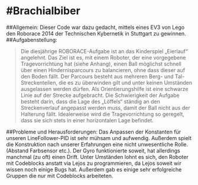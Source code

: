#Brachialbiber
=============
##Allgemein:
Dieser Code war dazu gedacht, mittels eines EV3 von Lego den Roborace 2014 der Technischen Kybernetik in Stuttgart zu gewinnen. 
##Aufgabenstellung:
<blockquote>
Die diesjährige ROBORACE-Aufgabe ist an das Kinderspiel „Eierlauf“ angelehnt. Das Ziel ist es, mit 
einem Roboter, der eine vorgegebene Tragevorrichtung hat (siehe Anhang), einen Ball möglichst 
schnell über einen Hindernisparcours zu balancieren, ohne dass dieser auf den Boden fällt. Der 
Parcours besteht aus mehreren Berg- und Tal-Streckenteilen, die es zu überwinden gilt und unter 
keinen Umständen ausgelassen werden dürfen. Als Orientierungshilfe ist eine schwarze Linie auf der 
Strecke aufgebracht. Die Schwierigkeit der Aufgabe besteht darin, dass die Lage des „Löffels“ ständig 
an den Streckenverlauf angepasst werden muss, damit der Ball nicht aus der Halterung fällt. 
Idealerweise wird die Tragevorrichtung so geregelt, dass sie sich stets in einer horizontalen Lage 
befindet.  
</blockquote>
##Probleme und Herausforderungen:
Das Anpassen der Konstanten für unseren LineFollower-PID ist sehr mühsam und aufwendig. Außerdem spielt die Konstruktion nach unserer Erfahrungen eine nicht unwesentliche Rolle. (Abstand Farbsensor etc.). 
Der Gyro funktionierte soweit, hat allerdings manchmal (zu oft) einen Drift.
Unter Umständen lohnt es sich, den Roboter mit Codeblocks anstatt via Lejos zu programmieren, da Lejos soweit wir wissen noch einige Bugs hat. Außerdem gab es einige sehr erfolgreiche Gruppen die nur mit Codeblocks arbeiteten.

